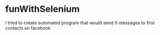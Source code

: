 # funWithSelenium
I tried to create automated program that would send X messages to first contacts on facebook
